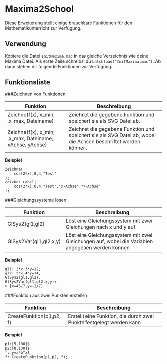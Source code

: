 # Maxima2School

Diese Erweiterung stellt einige brauchbare Funktionen für den Mathematikunterricht zur Verfügung.

## Verwendung
Kopiere die Datei `InitMaxima.mac` in das gleiche Verzeichnis wie deine Maxima Datei.
Als erste Zeile schreibst du `batchload("InitMaxima.mac")`.
Ab dann stehen dir folgende Funktionen zur Verfügung.

## Funktionsliste

###Zeichnen von Funktionen

Funktion | Beschreibung
------------ | -------------
Zeichne(f(x), x_min, ,x_max, Dateiname) | Zeichnet die gegebene Funktion und speichert sie als SVG Datei ab.
Zeichne(f(x), x_min, ,x_max, Dateiname, xAchse, yAchse) | Zeichnet die gegebene Funktion und speichert sie als SVG Datei ab, wobei die Achsen beschriftet werden können.

**Beispiel**
```
Zeichne(
    cos(2*x),0,4,"Test"
);
Zeichne_Label(
    cos(2*x),0,4,"Test","x-Achse","y-Achse"
);
```
###Gleichungssysteme lösen

Funktion | Beschreibung
------------ | -------------
GlSys2(gl1,gl2) | Löst eine Gleichungssystem mit zwei Gleichungen nach x und y auf
GlSys2Var(gl1,gl2,x,y) | Löst eine Gleichungssystem mit zwei Gleichungen auf, wobei die Variablen angegeben werden können

**Beispiel**
```
gl1: 2*x+3*y=12;
gl2: 2*x-4*y=14;
GlSys2(gl1,gl2);
GlSys2Var(gl1,gl2,x,y);
> [x=45/7,y=-2/7]
```

###Funktion aus zwei Punkten erstellen

Funktion | Beschreibung
------------ | -------------
CreateFunktion(p1,p2, f) | Erstellt eine Funktion, die durch zwei Punkte festgelegt werden kann

**Beispiel**
```
p1:[5,100]$
p2:[8,130]$
f: y=a*b^x$
f: CreateFunktion(p1,p2, f);
```

